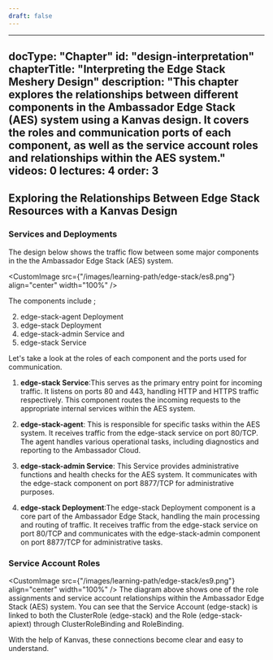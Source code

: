 ```yaml
---
draft: false
---
```


---
docType: "Chapter"
id: "design-interpretation"
chapterTitle: "Interpreting the Edge Stack Meshery Design"
description: "This chapter explores the relationships between different components in the Ambassador Edge Stack (AES) system using a Kanvas design. It covers the roles and communication ports of each component, as well as the service account roles and relationships within the AES system."
videos: 0
lectures: 4
order: 3
---

<ChapterStyle>

<h2 class="chapter-sub-heading">
  Exploring the Relationships Between Edge Stack Resources with a Kanvas Design
</h2>

<h3 class="chapter-sub-heading">Services and Deployments</h3>

The design below shows the traffic flow between some major components in the the Ambassador Edge Stack (AES) system.

<CustomImage
  src={"/images/learning-path/edge-stack/es8.png"}
  align="center"
  width="100%"
/>

The components include ;

2. edge-stack-agent Deployment
3. edge-stack Deployment
4. edge-stack-admin Service and
5. edge-stack Service

Let's take a look at the roles of each component and the ports used for communication.

1. **edge-stack Service**:This serves as the primary entry point for incoming traffic. It listens on ports 80 and 443, handling HTTP and HTTPS traffic respectively. This component routes the incoming requests to the appropriate internal services within the AES system.

2. **edge-stack-agent**: This is responsible for specific tasks within the AES system. It receives traffic from the edge-stack service on port 80/TCP. The agent handles various operational tasks, including diagnostics and reporting to the Ambassador Cloud.

3. **edge-stack-admin Service**: This Service provides administrative functions and health checks for the AES system. It communicates with the edge-stack component on port 8877/TCP for administrative purposes.

4. **edge-stack Deployment**:The edge-stack Deployment component is a core part of the Ambassador Edge Stack, handling the main processing and routing of traffic. It receives traffic from the edge-stack service on port 80/TCP and communicates with the edge-stack-admin component on port 8877/TCP for administrative tasks.

<h3 class="chapter-sub-heading">Service Account Roles</h3>

<CustomImage
  src={"/images/learning-path/edge-stack/es9.png"}
  align="center"
  width="100%"
/>
The diagram above shows one of the role assignments and service account relationships within
the Ambassador Edge Stack (AES) system. You can see that the Service Account (edge-stack) is
linked to both the ClusterRole (edge-stack) and the Role (edge-stack-apiext) through ClusterRoleBinding
and RoleBinding.

With the help of Kanvas, these connections become clear and easy to understand.

<MesheryDesignEmbed
  embedId="embedded-design-7b01cebf-b0f9-4c11-87e7-612d8fad10c8"
  embedScriptSrc="/images/learning-path/embed-test/embedded-design-deployment-service.js"
/>
</ChapterStyle>
